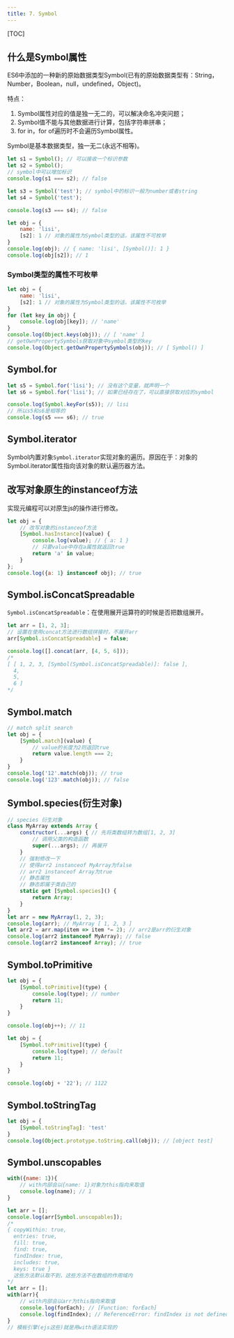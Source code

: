 ```yaml
---
title: 7. Symbol
---
```

[TOC]
## 什么是Symbol属性
ES6中添加的一种新的原始数据类型Symbol(已有的原始数据类型有：String，Number，Boolean，null，undefined，Object)。

特点：
1. Symbol属性对应的值是独一无二的，可以解决命名冲突问题；
2. Symbol值不能与其他数据进行计算，包括字符串拼串；
3. for in，for of遍历时不会遍历Symbol属性。

Symbol是基本数据类型，独一无二(永远不相等)。
```js
let s1 = Symbol(); // 可以接收一个标识参数
let s2 = Symbol();
// symbol中可以增加标识
console.log(s1 === s2); // false
```
```js
let s3 = Symbol('test'); // symbol中的标识一般为number或者string
let s4 = Symbol('test');

console.log(s3 === s4); // false
```
```js
let obj = {
    name: 'lisi',
    [s2]: 1 // 对象的属性为Symbol类型的话，该属性不可枚举
}
console.log(obj); // { name: 'lisi', [Symbol()]: 1 }
console.log(obj[s2]); // 1
```
### Symbol类型的属性不可枚举
```js
let obj = {
    name: 'lisi',
    [s2]: 1 // 对象的属性为Symbol类型的话，该属性不可枚举
}
for (let key in obj) {
    console.log(obj[key]); // 'name'
}
console.log(Object.keys(obj)); // [ 'name' ]
// getOwnPropertySymbols获取对象中symbol类型的key
console.log(Object.getOwnPropertySymbols(obj)); // [ Symbol() ]
```
## Symbol.for
```js
let s5 = Symbol.for('lisi'); // 没有这个变量，就声明一个
let s6 = Symbol.for('lisi'); // 如果已经存在了，可以直接获取对应的symbol

console.log(Symbol.keyFor(s5)); // lisi
// 所以s5和s6是相等的
console.log(s5 === s6); // true
```
## Symbol.iterator
Symbol内置对象`Symbol.iterator`实现对象的遍历。原因在于：对象的Symbol.iterator属性指向该对象的默认遍历器方法。

## 改写对象原生的instanceof方法
实现元编程可以对原生js的操作进行修改。
```js
let obj = {
    // 改写对象的instanceof方法
    [Symbol.hasInstance](value) {
        console.log(value); // { a: 1 }
        // 只要value中存在a属性就返回true
        return 'a' in value;
    }
};
console.log({a: 1} instanceof obj); // true
```
## Symbol.isConcatSpreadable
`Symbol.isConcatSpreadable`：在使用展开运算符的时候是否把数组展开。
```js
let arr = [1, 2, 3];
// 设置在使用concat方法进行数组拼接时，不展开arr
arr[Symbol.isConcatSpreadable] = false;

console.log([].concat(arr, [4, 5, 6]));
/*
[ [ 1, 2, 3, [Symbol(Symbol.isConcatSpreadable)]: false ],
  4,
  5,
  6 ]
*/
```
## Symbol.match
```js
// match split search
let obj = {
    [Symbol.match](value) {
        // value的长度为2则返回true
        return value.length === 2;
    }
}
console.log('12'.match(obj)); // true
console.log('123'.match(obj)); // false
```
## Symbol.species(衍生对象)
```js
// species 衍生对象
class MyArray extends Array {
    constructor(...args) { // 先将类数组转为数组[1, 2, 3]
        // 调用父类的构造函数
        super(...args); // 再展开
    }
    // 强制修改一下
    // 使得arr2 instanceof MyArray为false
    // arr2 instanceof Array为true
    // 静态属性
    // 静态即属于类自己的
    static get [Symbol.species]() {
        return Array;
    }
}
let arr = new MyArray(1, 2, 3);
console.log(arr); // MyArray [ 1, 2, 3 ]
let arr2 = arr.map(item => item *= 2); // arr2是arr的衍生对象
console.log(arr2 instanceof MyArray); // false
console.log(arr2 instanceof Array); // true
```
## Symbol.toPrimitive
```js
let obj = {
    [Symbol.toPrimitive](type) {
        console.log(type); // number
        return 11;
    }
}

console.log(obj++); // 11
```
```js
let obj = {
    [Symbol.toPrimitive](type) {
        console.log(type); // default
        return 11;
    }
}

console.log(obj + '22'); // 1122
```
## Symbol.toStringTag
```js
let obj = {
    [Symbol.toStringTag]: 'test'
}
console.log(Object.prototype.toString.call(obj)); // [object test]
```
## Symbol.unscopables
```js
with({name: 1}){
    // with内部会以{name: 1}对象为this指向来取值
    console.log(name); // 1
}
```
```js
let arr = [];
console.log(arr[Symbol.unscopables]);
/*
{ copyWithin: true,
  entries: true,
  fill: true,
  find: true,
  findIndex: true,
  includes: true,
  keys: true }
  这些方法默认取不到，这些方法不在数组的作用域内
*/
let arr = [];
with(arr){
    // with内部会以arr为this指向来取值
    console.log(forEach); // [Function: forEach]
    console.log(findIndex); // ReferenceError: findIndex is not defined
}
// 模板引擎(ejs这些)就是用with语法实现的
```